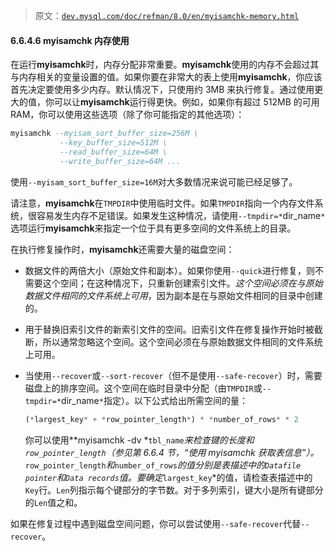 > 原文：[`dev.mysql.com/doc/refman/8.0/en/myisamchk-memory.html`](https://dev.mysql.com/doc/refman/8.0/en/myisamchk-memory.html)

#### 6.6.4.6 myisamchk 内存使用

在运行**myisamchk**时，内存分配非常重要。**myisamchk**使用的内存不会超过其与内存相关的变量设置的值。如果你要在非常大的表上使用**myisamchk**，你应该首先决定要使用多少内存。默认情况下，只使用约 3MB 来执行修复。通过使用更大的值，你可以让**myisamchk**运行得更快。例如，如果你有超过 512MB 的可用 RAM，你可以使用这些选项（除了你可能指定的其他选项）：

```sql
myisamchk --myisam_sort_buffer_size=256M \
           --key_buffer_size=512M \
           --read_buffer_size=64M \
           --write_buffer_size=64M ...
```

使用`--myisam_sort_buffer_size=16M`对大多数情况来说可能已经足够了。

请注意，**myisamchk**在`TMPDIR`中使用临时文件。如果`TMPDIR`指向一个内存文件系统，很容易发生内存不足错误。如果发生这种情况，请使用`--tmpdir=*`dir_name`*`选项运行**myisamchk**来指定一个位于具有更多空间的文件系统上的目录。

在执行修复操作时，**myisamchk**还需要大量的磁盘空间：

+   数据文件的两倍大小（原始文件和副本）。如果你使用`--quick`进行修复，则不需要这个空间；在这种情况下，只重新创建索引文件。*这个空间必须在与原始数据文件相同的文件系统上可用*，因为副本是在与原始文件相同的目录中创建的。

+   用于替换旧索引文件的新索引文件的空间。旧索引文件在修复操作开始时被截断，所以通常忽略这个空间。这个空间必须在与原始数据文件相同的文件系统上可用。

+   当使用`--recover`或`--sort-recover`（但不是使用`--safe-recover`）时，需要磁盘上的排序空间。这个空间在临时目录中分配（由`TMPDIR`或`--tmpdir=*`dir_name`*`指定）。以下公式给出所需空间的量：

    ```sql
    (*largest_key* + *row_pointer_length*) * *number_of_rows* * 2
    ```

    你可以使用**myisamchk -dv *`tbl_name`***来检查键的长度和*`row_pointer_length`*（参见第 6.6.4 节，“使用 myisamchk 获取表信息”）。*`row_pointer_length`*和*`number_of_rows`*的值分别是表描述中的`Datafile pointer`和`Data records`值。要确定*`largest_key`*的值，请检查表描述中的`Key`行。`Len`列指示每个键部分的字节数。对于多列索引，键大小是所有键部分的`Len`值之和。

如果在修复过程中遇到磁盘空间问题，你可以尝试使用`--safe-recover`代替`--recover`。
